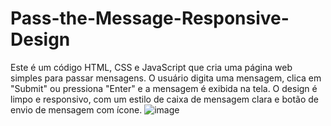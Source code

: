 # Pass-the-Message-Responsive-Design
Este é um código HTML, CSS e JavaScript que cria uma página web simples para passar mensagens. O usuário digita uma mensagem, clica em "Submit" ou pressiona "Enter" e a mensagem é exibida na tela. O design é limpo e responsivo, com um estilo de caixa de mensagem clara e botão de envio de mensagem com ícone.
![image](https://github.com/Johnwesleysousa/Pass-the-Message-Responsive-Design-/assets/148167973/9fcbc210-9a2f-4fe6-9173-21452e8914b7)
